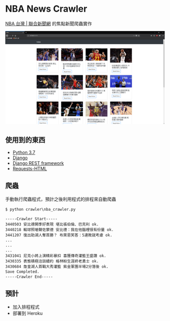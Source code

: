 # NBA News Crawler

[NBA 台灣 | 聯合新聞網](https://nba.udn.com/nba/index) 的焦點新聞爬蟲實作

![](images/nba_news.png)

## 使用到的東西

- [Python 3.7](https://www.python.org/)
- [Django](https://www.djangoproject.com/)
- [Django REST framework](https://www.django-rest-framework.org/)
- [Requests-HTML](https://html.python-requests.org/)

## 爬蟲

手動執行爬蟲程式，預計之後利用程式的排程來自動爬蟲

```
$ python crawler\nba_crawler.py
```
```
-----Crawler Start-----
3440503 安比德開季好表現 堪比張伯倫、巴克利 ok.
3440218 輸球照嗆聲佐蒙德 安比德：我在他腦裡很有份量 ok.
3441207 復出助湖人奪首勝？ 布萊恩笑答：5連敗就考慮 ok.
...
...
...
3431041 尼克小將上演精彩暴扣 喜獲傳奇灌籃王盛讚 ok.
3430335 表態積極洽談續約 格林盼生涯終老勇士 ok.
3430684 詹皇湖人首戰大秀灌籃 紫金軍團半場2分落後 ok.
Save Completed.
-----Crawler End-----
```

## 預計

- 加入排程程式
- 部署到 Heroku
